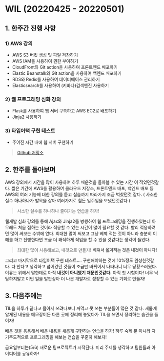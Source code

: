 # WIL (20220425 - 20220501)
## 1. 한주간 진행 사항
### 1) AWS 강의
- AWS S3 버킷 생성 및 파일 저장하기
- AWS IAM을 사용하여 권한 부여하기
- CloudFront와 Git action을 사용하여 프론트엔드 배포하기
- Elastic Beanstalk와 Git action을 사용하여 백엔드 배포하기
- RDS와 Redis를 사용하여 데이터베이스 관리하기
- Elasticsearch를 사용하여 (키바나)검색엔진 사용하기

### 2) 웹 프로그래밍 심화 강의
- Flask를 사용하여 웹 서버 구축하고 AWS EC2로 배포하기
- Jinja2 사용하기

### 3) 타임어택 구현 테스트
- 주어진 시간 내에 웹 서버 구현하기
> [Github 저장소](https://github.com/devpcjin/time-attack-test)

## 2. 한주를 돌아보며
AWS 강의에서 시간을 많이 사용하여 하루 배운것을 돌아볼 수 있는 시간 이 적었던것같다. 짧은 기간에 AWS를 활용하여 클라우드 저장소, 프론트엔드 배포, 백엔드 배포 등 AWS의 여러 기능에 대한 강의를 듣고 실습까지 따라가지 조금 벅찼던것 같다. ( 사소한 실수 하나하나가 발목을 잡아 여러가지로 힘든 일주일을 보냈던것같다.)
> 사소한 실수를 하나하나 줄여가는 연습을 하자!

웹개발 심화 강의를 통해 Ajax와 Jinja2를 병행하여 웹 프로그래밍을 진행하였는데 아무래도 처음 접하는 것이라 적응할 수 있는 시간이 많이 필요할 것 같다. 빨리 적응하려면 많이 써보는 수밖에 없다. 최대한 많이 써보고 그냥 베껴 적는 것이 아니라 충분히 이해를 하고 진행한다면 조금 더 쾌적하게 작업을 할 수 있을 것같다는 생각이 들었다. 
> 최대한 많이 사용해보고, 내것으로 만들자! 
**베껴서 옮겨적는 것은 내것이 아니다!**

그리고 마지막으로 타임어택 구현 테스트.... 구현해야하는 것에 10%정도 완성한것같다. 다 안다고 생각하고 넘어갔던 것들이 조금만 바뀌어서 나타나니 너무 당황스러웠다. 이유는 위에서 말한데로 아직 **내것이 아니였기 때문인것같다.** 아직 첫 시험이다! 너무 낙담하지말고 이번 일을 발판삼아 더 나은 개발자로 성장할 수 있는 기회로 만들자!

## 3. 다음주에는
TIL을 하루가 끝나고 몰아서 쓰려다보니 까먹고 못 쓰는 부분들이 많은 것 같다. 새롭게 알게된 내용을 메모장이든 다른 곳에 정리해 놓았다가 TIL을 쓰면서 정리하는 습관을 들이자!

배운 것을 응용해서 배운 내용을 새롭게 구현하는 연습을 하자! 하루 숙제 뿐 아니라 자기주도적으로 프로그래밍을 해보는 연습을 꾸준히 해보자!

금요일부터는(5/6) 새로운 팀프로젝트가 시작된다. 미리 주제를 생각하고 팀원들과 아이디어를 공유하자!